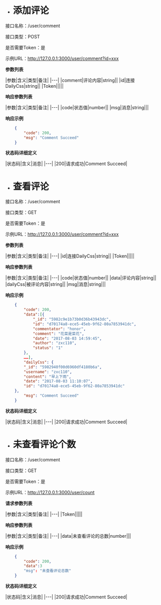 * # 添加评论

接口名称：/user/comment

接口类型：POST

是否需要Token：是

示例URL：http://127.0.0.1:3000/user/comment?id=xxx


**参数列表**

|参数|含义|类型|备注|
|---|
|comment|评论内容|string||
|id|连接DailyCss|string||
|Token|||||

**响应参数列表**

|参数|含义|类型|备注|
|---|
|code|状态值|number||
|msg|消息|string|||


**响应示例**
```json
	{
	    "code": 200,
	    "msg": "Comment Succeed"
	}
```


**状态码详细定义**

|状态码|含义|消息|
|---|
|200|请求成功|Comment Succeed|

* #  查看评论

接口名称：/user/comment

接口类型：GET

是否需要Token：是

示例URL：http://127.0.0.1:3000/user/comment?id=xxx


**参数列表**

|参数|含义|类型|备注|
|---|
|id|连接DailyCss|string||
|Token|||||

**响应参数列表**

|参数|含义|类型|备注|
|---|
|code|状态值|number||
|data|评论内容|string||
|dailyCss|被评论内容|string||
|msg|消息|string|||


**响应示例**
```json
	{
	    "code": 200,
	    "data":[{
		    "_id": "5982c9e1b73b0d36b43943dc",
		    "id": "d70174a8-ece5-45eb-9f62-80a7853941dc",
            "commentator": "honor",
            "comment": "花菜是菜花",
            "date": "2017-08-03 14:59:45",
            "author": "zxc110",
            "status": "1"
	    },
	    ……],
	    "dailyCss": {
        "_id": "5982940f00d6960df4180b6a",
        "username": "zxc110",
        "content": "早上下雨",
        "date": "2017-08-03 11:10:07",
        "id": "d70174a8-ece5-45eb-9f62-80a7853941dc"
    },
	    "msg": "Comment Succeed"
	}
```

**状态码详细定义**

|状态码|含义|消息|
|---|
|200|请求成功|Comment Succeed|

* # 未查看评论个数

接口名称：/user/comment

接口类型：GET

是否需要Token：是

示例URL：http://127.0.0.1:3000/user/count


**请求参数列表**

|参数|含义|类型|备注|
|---|
|Token|||||

**响应参数列表**

|参数|含义|类型|备注|
|---|
|data|未查看评论的总数|number|||

**响应示例**
```json
	{
	    "code": 200,
	    "data":3	
	    "msg": "未查看评论总数"
	}
```

**状态码详细定义**

|状态码|含义|消息|
|---|
|200|请求成功|Comment Succeed|